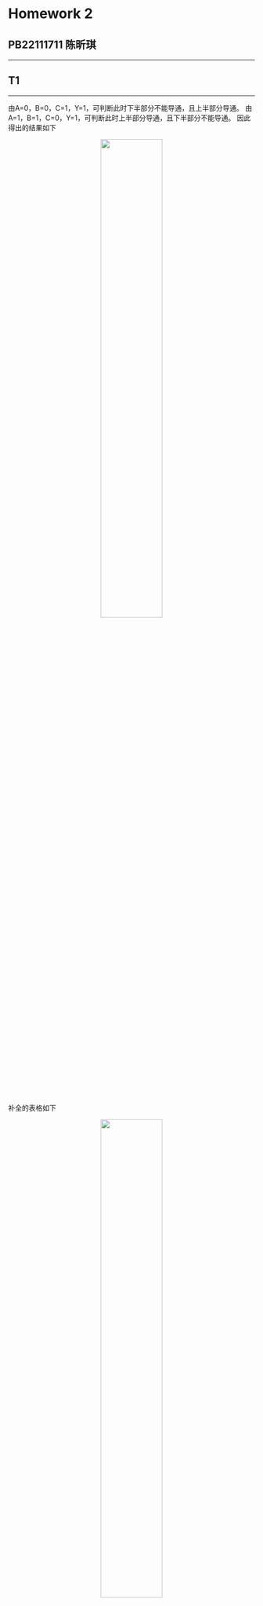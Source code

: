 # Homework 2
## **PB22111711 陈昕琪**
***
## T1
***
由A=0，B=0，C=1，Y=1，可判断此时下半部分不能导通，且上半部分导通。
由A=1，B=1，C=0，Y=1，可判断此时上半部分导通，且下半部分不能导通。
因此得出的结果如下
<div align=center>
<img src="707C4633D18EC302642F406DE1B16C07.png" width="50%" >
</div>

补全的表格如下
<div align=center>
<img src="B5C585F6ADC77486A213E3EF9622AB74.png" width="50%" >
</div>


## T2
***
根据逻辑表达式运算规则及与非门定义可知
<div align=center>
<img src="C4A525E961839F67B610E95EEB1F1D8C.png" width="50%" >
</div>


首先，用与非门可以表示出非门，而后，用与非门和非门可以表示出与门，还可以用与非门，与门，非门表示出或门。
与门，非门，或门都具有逻辑完备性，因此与非门（NAND）也具有逻辑完备性。

## T3
***
由加法器定义得出S和C对应的ABC的同值和真值表如下
<div align=center>
<img src="B1B82DE826507C6388E8EBBE0EF7A7A9.png" width="50%" >
</div>


连接出的电路图如下：
<div align=center>
<img src="14EF6601772EC1F89249CEE0BDFBB8EA.png" width="50%" >
</div>


## T4
***
1. A可取的最大值为3，二进制表示为11
2. B可取的最大值为3，二进制表示为11
3. Y可取的最大值为3×3，为9，二进制表示为1001
4. Y最大值为9，需要四位二进制来表示
5. 真值表如下
<div align=center>
<img src="4ACA002FDF3C6867DC0DBA2342300E40.png" width="50%" >
</div>


6. 根据真值表，写出Y[2]的表达式如下
<div align=center>
<img src="CAEC4CCD6992416CE126F4F58D81CE66.png" width="50%" >
</div>


## T5
***
根据真值表以及逻辑表达式，用NAND表示出的XOR的逻辑表达式如下
<div align=center>
<img src="034274844D973CDC5D3F48768CD932C6.png" width="50%" >
</div>


## T6
***
根据题意，得出的真值表，Y的表达式,画出的电路图如下
<div align=center>
<img src="456A5CFB4FBBC9980A0D9D1DCB9F0AA1.png" width="50%" >
</div>


## T7
***
逻辑分析：
1. 每个状态的判断都可以从m,a,d,Other四种情况判断。
    对于第一个状态（init）,直到判断出是m才能开始检测
    对于第二个状态，有两种情况，为a则继续向后判断，其他情况则返回第一个状态
    对于第三个状态，有三种情况，为m则返回第二种状态判断下一个是否为a，为d则继续向后判断，其他情况返回init
    对于第四种状态，有三种情况，为m则返回第二种情况判断下一个是否为a，为a则继续向后判断，其他情况则返回init
    对于第五种状态，有三种情况，为m则返回第二种情况判断下一个是否为a，为m则继续向后判断，其他情况则返回init
    对于第六种状态，有三种情况，为m则返回第二种状态判断下一个是否为a，为a则返回第三种情况，其他情况则返回init
补全的状态图如下
<div align=center>
<img src="C00F201FDD239DD877E1CFD566617D14.png" width="50%" >
</div>

2. 至少需要四个锁存器，表示四种时序状态来组成此有限状态机


## T8
***
1. 内存最多可以寻址的地址空间是2的b次方个地址。因此，最多可以寻址的地址空间大小是2的b次方。
2. 内存最多可以存储2的a次方位的数据。由于每个地址可以存储一位数据，所以最多可以存储的数据位数是2的a次方。


## T9
***
1. A[1]=0,A[0]=0,WE=1,这样才能读入数据
2. 要想增加寻址能力，应当
    增加地址线为k条，将D列增加到k列。
    内存容量应该增加到2的k次方个位，以支持更大的地址空间。
    修改电路逻辑并将数据正确地路由到所需的内存位置。


## T10
***
1. occupation ratio需要7位，score需要2位，time remaining需要2+6=8位，skill charge ratio需要7位，共需要24位
2. 每个记牌器的四行有四个逻辑电路，则需要16位来储存记牌器的状态
3. 以单独逻辑电路存储每个元素的方法可能更好。这是因为这种方法可以使得每个元素的值独立地进行修改和更新，而不会影响其他元素。此外，它还可以减少存储所需的总位数。然而，这种方法可能需要更多的硬件资源来实现四个独立的逻辑电路。如果硬件资源有限，以及对于整个记分牌状态的同时更新不是必需的，那么将整个记分牌状态存储在一起可能是更合适的选择。


   
